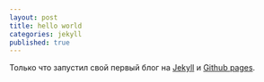 ```yaml
---
layout: post
title: hello world
categories: jekyll
published: true
---
```



Только что запустил свой первый блог на [Jekyll](http://jekyllrb.com/) и [Github pages](https://pages.github.com/). 

<!--Сделал бы это быстрее, если бы знал о некоторых тонкостях:-->

<!--* По-умолчанию, сайт созданный через `$ jekyll new new-site` не будет корректно отображаться на Github Pages, в настройках надо было поменять:-->

<!--baseurl: /dianov.org  -->
<!--url: http://illus0r.github.io/dianov.org-->

